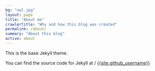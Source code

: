 ```yaml
---
bg: "owl.jpg"
layout: page
title: "About me"
crawlertitle: "Why and how this blog was created"
permalink: /about/
summary: "About this blog"
active: about
---
```


This is the base Jekyll theme. 


You can find the source code for Jekyll at
 /
[{{site.github_username}}](https://github.com/torreswoo)
